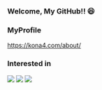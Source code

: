 ### Welcome, My GitHub!! 😆

### MyProfile
https://kona4.com/about/

### Interested in
![](https://img.shields.io/badge/PHP-444.svg?logo=php&style=for-the-badge)
![](https://img.shields.io/badge/-TypeScript-F9DC3E.svg?logo=typescript&style=for-the-badge)
![](https://img.shields.io/badge/-Unity-1389FD.svg?logo=unity&style=for-the-badge)
<!-- ![](https://img.shields.io/badge/-Python-F9DC3E.svg?logo=python&style=for-the-badge) -->
<!-- ![](https://img.shields.io/badge/-Flutter-1389FD.svg?logo=flutter&style=for-the-badge) -->
